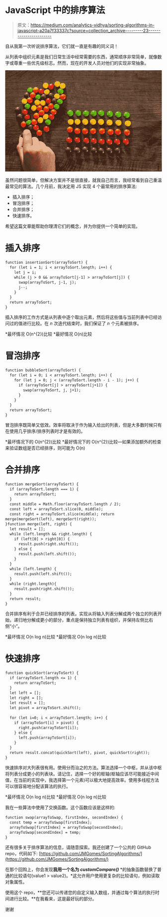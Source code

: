 # JavaScript 中的排序算法

> 原文：<https://medium.com/analytics-vidhya/sorting-algorithms-in-javascript-a20a7f33337c?source=collection_archive---------23----------------------->

自从我第一次听说排序算法，它们就一直是有趣的同义词！

从列表中组织元素是我们日常生活中经常需要的东西，通常顺序非常简单，就像数字或尊重一些优先级标志。然而，现在的开发人员对他们的实现非常抽象。

![](img/c46afd963c8582bcf38869b94ecdb66a.png)

虽然问题很简单，但解决方案并不是很直接，就我自己而言，我经常看到自己重温最常见的算法。几个月前，我决定用 JS 实现 4 个最常用的排序算法:

*   插入排序；
*   冒泡排序；
*   合并排序；
*   快速排序。

希望这篇文章能帮助你理清它们的概念，并为你提供一个简单的实现。

# **插入排序**

```
function insertionSort(arrayToSort) { 
  for (let i = 1; i < arrayToSort.length; i++) {  
    let j = i;  
    while (j > 0 && arrayToSort[j-1] > arrayToSort[j]) {   
      swap(arrayToSort, j-1, j);
      j--;   
    } 
  } 
  return arrayToSort;
}
```

插入排序的工作方式是从列表中逐个取出元素，然后将这些值与当前列表中已经访问过的值进行比较。在 *n* 次迭代结束时，我们保证了 *n* 个元素被排序。

*最坏情况 O(n^{2})比较
*最好情况 O(n)比较

# 冒泡排序

```
function bubbleSort(arrayToSort) {
  for (let i = 0; i < arrayToSort.length; i++) {
    for (let j = 0; j < (arrayToSort.length - i - 1); j++) {
      if (arrayToSort[j] > arrayToSort[j+1]) {
        swap(arrayToSort, j, j+1);
      }
    }   
  }
  return arrayToSort;
}
```

冒泡排序既简单又低效。效率将取决于作为输入给出的列表，但是大多数时候只有在使用几乎排序/排序列表时才是有效的。

*最坏情况下的 O(n^{2})比较
*最好情况下的 O(n^{2})比较—如果添加额外的检查来验证数组是否已经排序，则可能为 O(n)

# 合并排序

```
function mergeSort(arrayToSort) {
  if (arrayToSort.length === 1) {
    return arrayToSort;
  }
  const middle = Math.floor(arrayToSort.length / 2);
  const left = arrayToSort.slice(0, middle); 
  const right = arrayToSort.slice(middle); return merge(mergeSort(left), mergeSort(right));
}function merge(left, right) {
  let result = [];
  while (left.length && right.length) {
    if (left[0] > right[0]) {
      result.push(right.shift());
    } else {
      result.push(left.shift());
    }
  }
  while (left.length) {
    result.push(left.shift());
  }
  while (right.length){
    result.push(right.shift());
  }
  return result;
}
```

合并排序有利于合并已经排序的列表。实现从将输入列表分解成两个独立的列表开始，递归地分解成更小的部分，重点是保持独立列表有组织，并保持左侧比右侧“小”。

*最坏情况 O(n log n)比较
*最好情况 O(n log n)比较

# 快速排序

```
function quickSort(arrayToSort) {
  if (arrayToSort.length <= 1) {
    return arrayToSort;
  }
  let left = [];
  let right = [];
  let result = [];
  let pivot = arrayToSort.shift();

  for (let i=0; i < arrayToSort.length; i++) {
    if (arrayToSort[i] > pivot) {
      right.push(arrayToSort[i]);
    } else {
      left.push(arrayToSort[i]);
    }
  }
  return result.concat(quickSort(left), pivot, quickSort(right));
}
```

快速排序对大列表很有用。使用分而治之的方法。算法选择一个中枢，并从该中枢将列表分成更小的列表块。请记住，选择一个好的枢轴(枢轴应该尽可能接近中间值，在当前的实现中，我选择第一个元素)可以极大地提高效率。使用多线程方法可以很容易地分配该算法的执行。

*最坏情况 O(n log n)比较
*最好情况 O(n log n)比较

我在一些算法中使用了交换函数。这个函数应该是这样的:

```
function swap(arrayToSwap, firstIndex, secondIndex) {
  const temp = arrayToSwap[firstIndex];
  arrayToSwap[firstIndex] = arrayToSwap[secondIndex];
  arrayToSwap[secondIndex] = temp;
}
```

还有很多关于排序算法的信息，请随意探索。我还创建了一个公共的 GitHub repo，代码如下:
[https://github.com/JMGomes/SortingAlgorithms/](https://github.com/JMGomes/SortingAlgorithms/)

在那个回购上，你会发现**我用一个名为 *customCompare()*** *的抽象函数替换了普通的比较语句(value1 > value2)。*这允许用户使用更复杂的比较语句，例如读取对象属性。

使用这个 repo，**您还可以传递您的自定义输入数组，并通过每个算法的执行时间进行比较。**在我看来，这是最好玩的部分。

谢谢